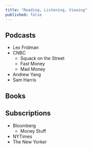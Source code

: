 ```yaml
---
title: "Reading, Listening, Viewing"
published: false
---
```


## Podcasts
* Lex Fridman 
* CNBC 
    * Squack on the Street
    * Fast Money
    * Mad Money
* Andrew Yang
* Sam Harris

## Books

## Subscriptions
* Bloomberg
    * Money Stuff
* NYTimes
* The New Yorker

